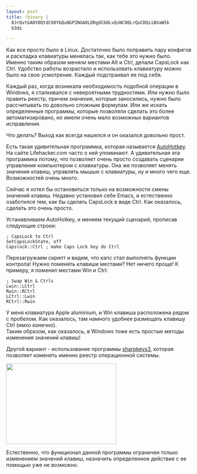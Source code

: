 ```yaml
--- 
layout: post
title: !binary |
  0JrQvtGA0YDQtdC60YbQuNGPINGA0LDRgdC60LvQsNC00LrQuCDQsiBXaW5k
  b3dz

---
```

Как все просто было в Linux. Достаточно было поправить пару конфигов и раскладка клавиатуры менялась так, как тебе это нужно было. Именно таким образом меняли местами Alt и Ctrl, делали CapsLock как Ctrl. Удобство работы возрастало и использовать клавиатуру можно было на свое усмотрение. Каждый подстраивал ее под себя.

Каждый раз, когда возникала необходимость подобной операции в Windows, я сталкивался с невероятными трудностями. Или нужно было править реестр, причем значения, которые заносились, нужно было рассчитывать по довольно сложным формулам. Или же искать определенные программы, которые позволяли сделать это более автоматизировано, но имели очень мало возможных вариантов исправления.

Что делать? Выход как всегда нашелся и он оказался довольно прост.
<!--more-->
Есть такая удивительная программка, которая называется <a href="http://www.autohotkey.com/" target="_blank">AutoHotkey</a>. На сайте Lifehacker.com часто о ней упоминают. А удивительная эта программка потому, что позволяет очень просто создавать сценарии управления компьютером с клавиатуры. Она же позволяет менять значения клавиш, управлять мышью с клавиатуры, ну и много чего еще. Возможностей очень много.

Сейчас я хотел бы остановиться только на возможности смены значений клавиш. Недавно установил себе Emacs, и естественно озаботился тем, как бы сделать CapsLock в виде Ctrl. Как оказалось, сделать это очень просто.

Устанавливаем AutoHotkey, и меняем текущий сценарий, прописав следующие строки:
<pre><code>; CapsLock to Ctrl
SetCapsLockState, off
Capslock::Ctrl ; make Caps Lock key do Ctrl</code></pre>

<div>Перезагружаем скрипт и видим, что капс стал выполнять функции контрола! Нужно поменять клавиши местами? Нет ничего проще! К примеру, я поменял местами Win и Ctrl:</div>
<pre><code>; Swap Win &amp; Ctrls
Lwin::LCtrl
Rwin::RCtrl
LCtrl::Lwin
RCtrl::Rwin</code></pre>

<div>У меня клавиатура Apple aluminium, и Win клавиша расположена рядом с пробелом. Как оказалось, там намного удобнее размещать клавишу Ctrl (имхо конечно).</div>
Таким образом, как оказалось, в Windows тоже есть простые методы изменения значений клавиш!

Другой вариант - использование программы <a href="http://www.randyrants.com/sharpkeys/" target="_blank">sharpkeys3</a>, которая позволяет изменять именно реестр операционной системы.

<a href="http://static.juev.ru/2010/06/sharpkey.png"><img class="aligncenter size-medium wp-image-1057" title="sharpkey" src="http://static.juev.ru/2010/06/sharpkey-300x219.png" alt="" width="300" height="219" /></a>

Естественно, что функционал данной программы ограничен только изменением значений клавиш, назначить определенное действие с ее помощью уже не возможно.
